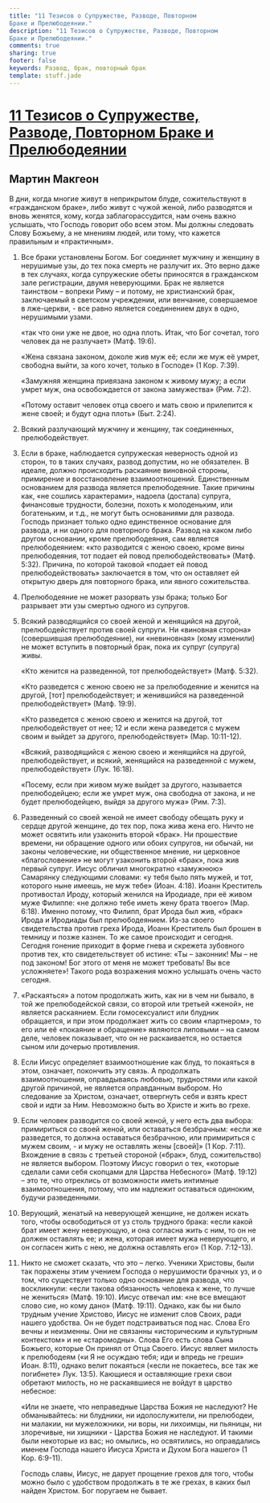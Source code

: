 ```yaml
---
title: "11 Тезисов о Супружестве, Разводе, Повторном
Браке и Прелюбодеянии."
description: "11 Тезисов о Супружестве, Разводе, Повторном
Браке и Прелюбодеянии."
comments: true
sharing: true
footer: false
keywords: Развод, брак, повторный брак
template: stuff.jade
---
```

# [11 Тезисов о Супружестве, Разводе, Повторном Браке и Прелюбодеянии](http://www.cprf.co.uk/languages/russian_11theses.htm)

## Мартин Макгеон

В дни, когда многие живут в неприкрытом блуде, сожительствуют в «гражданском браке», либо живут с чужой женой, либо разводятся и вновь женятся, кому, когда заблагорассудится, нам очень важно услышать, что Господь говорит обо всем этом. Мы должны следовать Слову Божьему, а не мнениям людей, или тому, что кажется правильным и «практичным».

1. Все браки установлены Богом. Бог соединяет мужчину и женщину в нерушимые узы, до тех пока смерть не разлучит их. Это верно даже в тех случаях, когда супружеские обеты приносятся в гражданском зале регистрации, двумя неверующими. Брак не является таинством – вопреки Риму – и потому, не христианский брак, заключаемый в светском учреждении, или венчание, совершаемое в лже-церкви, - все равно является соединением двух в одно, нерушимыми узами.

    «так что они уже не двое, но одна плоть. Итак, что Бог сочетал, того человек да не разлучает» (Матф. 19:6).

    «Жена связана законом, доколе жив муж её; если же муж её умрет, свободна выйти, за кого хочет, только в Господе» (1 Кор. 7:39).

    «Замужняя женщина привязана законом к живому мужу; а если умрет муж, она освобождается от закона замужества» (Рим. 7:2).

    «Потому оставит человек отца своего и мать свою и прилепится к жене своей; и будут одна плоть» (Быт. 2:24).

2. Всякий разлучающий мужчину и женщину, так соединенных, прелюбодействует.

3. Если в браке, наблюдается супружеская неверность одной из сторон, то в таких случаях, развод допустим, но не обязателен. В идеале, должно происходить раскаяние виновной стороны, примирение и восстановление взаимоотношений. Единственным основанием для развода является прелюбодеяние. Такие причины как, «не сошлись характерами», надоела (достала) супруга, финансовые трудности, болезни, похоть к молоденьким, или богатеньким, и т.д., не могут быть основаниями для развода. Господь признает только одно единственное основание для развода, и ни одного для повторного брака. Развод на каком либо другом основании, кроме прелюбодеяния, сам является прелюбодеянием: «кто разводится с женою своею, кроме вины прелюбодеяния, тот подает ей повод прелюбодействовать» (Матф. 5:32). Причина, по которой таковой «подает ей повод прелюбодействовать» заключается в том, что он оставляет ей открытую дверь для повторного брака, или явного сожительства.

4. Прелюбодеяние не может разорвать узы брака; только Бог разрывает эти узы смертью одного из супругов.

5. Всякий разводящийся со своей женой и женящийся на другой, прелюбодействует против своей супруги. Ни «виновная сторона» (совершившая прелюбодеяние), ни «невиновная» (кому изменили) не может вступить в повторный брак, пока их супруг (супруга) живы.

    «Кто женится на разведенной, тот прелюбодействует» (Матф. 5:32).

    «Кто разведется с женою своею не за прелюбодеяние и женится на другой, [тот] прелюбодействует; и женившийся на разведенной прелюбодействует» (Матф. 19:9).

    «Кто разведется с женою своею и женится на другой, тот прелюбодействует от нее; 12 и если жена разведется с мужем своим и выйдет за другого, прелюбодействует» (Мар. 10:11-12).

    «Всякий, разводящийся с женою своею и женящийся на другой, прелюбодействует, и всякий, женящийся на разведенной с мужем, прелюбодействует» (Лук. 16:18).

    «Посему, если при живом муже выйдет за другого, называется прелюбодейцею; если же умрет муж, она свободна от закона, и не будет прелюбодейцею, выйдя за другого мужа» (Рим. 7:3).

6. Разведенный со своей женой не имеет свободу обещать руку и сердце другой женщине, до тех пор, пока жива жена его. Ничто не может освятить или узаконить второй «брак». Ни прошествие времени, ни обращение одного или обоих супругов, ни обычай, ни законы человеческие, ни общественное мнение, ни церковное «благословение» не могут узаконить второй «брак», пока жив первый супруг. Иисус обличил многократно «замужнюю» Самарянку следующими словами: «у тебя было пять мужей, и тот, которого ныне имеешь, не муж тебе» (Иоан. 4:18). Иоанн Креститель противостал Ироду, который женился на Иродиаде, при её живом муже Филиппе: «не должно тебе иметь жену брата твоего» (Мар. 6:18). Именно потому, что Филипп, брат Ирода был жив, «брак» Ирода и Иродиады был прелюбодеянием. Из-за своего свидетельства против греха Ирода, Иоанн Креститель был брошен в темницу и позже казнен. То же самое происходит и сегодня. Сегодня гонение приходит в форме гнева и скрежета зубовного против тех, кто свидетельствует об истине: «Ты – законник! Мы – не под законом! Бог этого от меня не может требовать! Вы все усложняете»! Такого рода возражения можно услышать очень часто сегодня.

7. «Раскаяться» а потом продолжать жить, как ни в чем ни бывало, в той же прелюбодейской связи, со второй или третьей «женой», не является раскаянием. Если гомосексуалист или блудник обращается, и при этом продолжает жить со своим «партнером», то его или её «покаяние и обращение» являются липовыми – на самом деле, человек показывает, что он не раскаивается, но остается сыном или дочерью противления.

8. Если Иисус определяет взаимоотношение как блуд, то покаяться в этом, означает, покончить эту связь. А продолжать взаимоотношения, оправдываясь любовью, трудностями или какой другой причиной, не является оправданным выбором. Но следование за Христом, означает, отвергнуть себя и взять крест свой и идти за Ним. Невозможно быть во Христе и жить во грехе.

9. Если человек разводится со своей женой, у него есть два выбора: примириться со своей женой, или оставаться безбрачным: «если же разведется, то должна оставаться безбрачною, или примириться с мужем своим, - и мужу не оставлять жены [своей]» (1 Кор. 7:11). Вхождение в связь с третьей стороной («брак», блуд, сожительство) не является выбором. Поэтому Иисус говорил о тех, «которые сделали сами себя скопцами для Царства Небесного» (Матф. 19:12) – это те, что отреклись от возможности иметь интимные взаимоотношения, потому, что им надлежит оставаться одиноким, будучи разведенными.

10. Верующий, женатый на неверующей женщине, не должен искать того, чтобы освободиться от уз столь трудного брака: «если какой брат имеет жену неверующую, и она согласна жить с ним, то он не должен оставлять ее; и жена, которая имеет мужа неверующего, и он согласен жить с нею, не должна оставлять его» (1 Кор. 7:12-13).

11. Никто не сможет сказать, что это – легко. Ученики Христовы, были так поражены этим учением Господа о нерушимости брачных уз, и о том, что существует только одно основание для развода, что воскликнули: «если такова обязанность человека к жене, то лучше не жениться» (Матф. 19:10). Иисус отвечал им: «не все вмещают слово сие, но кому дано» (Матф. 19:11). Однако, как бы ни было трудным учение Христово, Иисус не изменит слов Своих, ради нашего удобства. Он не будет подстраиваться под нас. Слова Его вечны и неизменны. Они не связанны «историческим и культурным контекстом» и не «старомодны». Слова Его есть слова Сына Божьего, которые Он принял от Отца Своего. Иисус являет милость к прелюбодеям («и Я не осуждаю тебя; иди и впредь не греши» Иоан. 8:11), однако велит покаяться («если не покаетесь, все так же погибнете» Лук. 13:5). Кающиеся и оставляющие грехи свои обретают милость, но не раскаявшиеся не войдут в царство небесное:

    «Или не знаете, что неправедные Царства Божия не наследуют? Не обманывайтесь: ни блудники, ни идолослужители, ни прелюбодеи, ни малакии, ни мужеложники, ни воры, ни лихоимцы, ни пьяницы, ни злоречивые, ни хищники - Царства Божия не наследуют. И такими были некоторые из вас; но омылись, но освятились, но оправдались именем Господа нашего Иисуса Христа и Духом Бога нашего» (1 Кор. 6:9-11).

    Господь славы, Иисус, не дарует прощение грехов для того, чтобы можно было с удобством продолжать в те же грехах, в каких был найден Христом. Бог поругаем не бывает.
